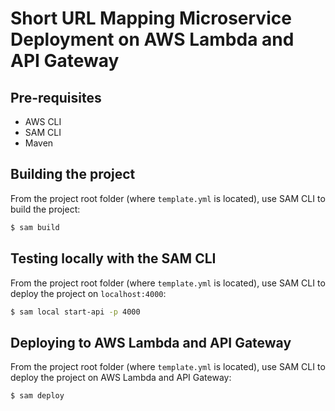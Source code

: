 # Short URL Mapping Microservice Deployment on AWS Lambda and API Gateway

## Pre-requisites
* AWS CLI
* SAM CLI
* Maven

## Building the project
From the project root folder (where `template.yml` is located),
use SAM CLI to build the project:
```bash
$ sam build
```

## Testing locally with the SAM CLI
From the project root folder (where `template.yml` is located),
use SAM CLI to deploy the project on `localhost:4000`:

```bash
$ sam local start-api -p 4000
```

## Deploying to AWS Lambda and API Gateway
From the project root folder (where `template.yml` is located),
use SAM CLI to deploy the project on AWS Lambda and API Gateway:

```
$ sam deploy
```
